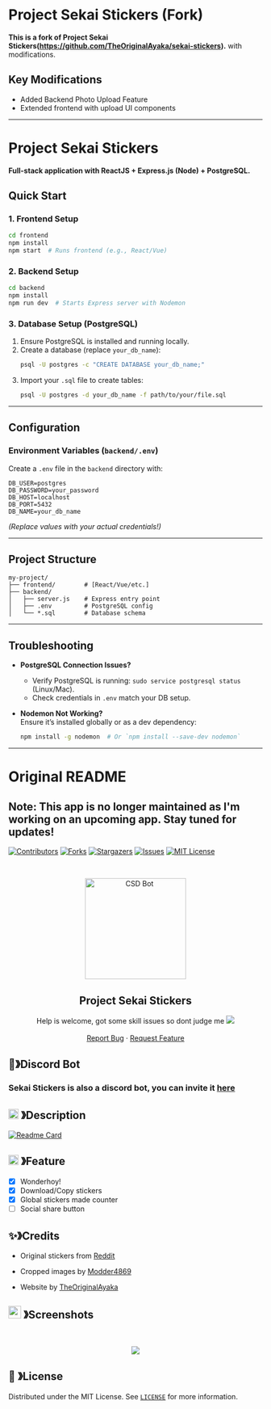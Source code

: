# Project Sekai Stickers (Fork)

**This is a fork of Project Sekai Stickers(https://github.com/TheOriginalAyaka/sekai-stickers).** with modifications.
## Key Modifications
- Added Backend Photo Upload Feature
- Extended frontend with upload UI components

---

# Project Sekai Stickers

**Full-stack application with ReactJS + Express.js (Node) + PostgreSQL.**

## Quick Start

### 1. Frontend Setup
```bash
cd frontend
npm install
npm start  # Runs frontend (e.g., React/Vue)
```

### 2. Backend Setup
```bash
cd backend
npm install
npm run dev  # Starts Express server with Nodemon
```

### 3. Database Setup (PostgreSQL)
1. Ensure PostgreSQL is installed and running locally.
2. Create a database (replace `your_db_name`):
   ```bash
   psql -U postgres -c "CREATE DATABASE your_db_name;"
   ```
3. Import your `.sql` file to create tables:
   ```bash
   psql -U postgres -d your_db_name -f path/to/your/file.sql
   ```

---

##  Configuration

### Environment Variables (`backend/.env`)
Create a `.env` file in the `backend` directory with:
```env
DB_USER=postgres
DB_PASSWORD=your_password
DB_HOST=localhost
DB_PORT=5432
DB_NAME=your_db_name
```

*(Replace values with your actual credentials!)*

---

## Project Structure
```
my-project/
├── frontend/        # [React/Vue/etc.]
├── backend/
│   ├── server.js    # Express entry point
│   ├── .env         # PostgreSQL config
│   └── *.sql        # Database schema
```

---

## Troubleshooting
- **PostgreSQL Connection Issues?**  
  - Verify PostgreSQL is running: `sudo service postgresql status` (Linux/Mac).  
  - Check credentials in `.env` match your DB setup.  

- **Nodemon Not Working?**  
  Ensure it’s installed globally or as a dev dependency:  
  ```bash
  npm install -g nodemon  # Or `npm install --save-dev nodemon`
  ```

---
# Original README
Note: This app is no longer maintained as I'm working on an upcoming app. Stay tuned for updates!
---

[![Contributors][contributors-shield]][contributors-url]
[![Forks][forks-shield]][forks-url]
[![Stargazers][stars-shield]][stars-url]
[![Issues][issues-shield]][issues-url]
[![MIT License][license-shield]][license-url]

<br />
<p align="center">
  <a href="https://github.com/TheOriginalAyaka/sekai-stickers">
    <img src="https://cdn.discordapp.com/attachments/1045298870533509130/1069241800285499402/Emu_13_st.ayaka.one.png" alt="CSD Bot" width="200" height="200">
  </a>

  <h2 align="center"><b>Project Sekai Stickers</b></h2>

  <p align="center">Help is welcome, got some skill issues so dont judge me
      <img src="https://cdn.discordapp.com/emojis/999338712255180921.webp?size=28&quality=lossless">
    <br />
    <br />
    <a href="https://github.com/TheOriginalAyaka/sekai-stickers/issues">Report Bug</a>
    ·
    <a href="https://github.com/TheOriginalAyaka/sekai-stickers/issues">Request Feature</a>
  </p>
</p>

<!-- ABOUT THE PROJECT -->

## 🤖》Discord Bot

### Sekai Stickers is also a discord bot, you can invite it [here](http://link.ayaka.one/stbot)

## <img src="https://cdn.discordapp.com/emojis/859424401186095114.png" width="20px" height="20px"> 》Description

[![Readme Card](https://git-stats.ayaka.one/api/pin/?username=TheOriginalAyaka&repo=sekai-stickers&theme=tokyonight&show_owner=true&hide_border=true)](https://github.com/TheOriginalAyaka/sekai-stickers)

## <img src="https://cdn.discordapp.com/emojis/852881450667081728.gif" width="20px" height="20px"> 》Feature

- [x] Wonderhoy!
- [x] Download/Copy stickers
- [x] Global stickers made counter
- [ ] Social share button

## ✨》Credits

- Original stickers from [Reddit](https://www.reddit.com/r/ProjectSekai/comments/x1h4v1/after_an_ungodly_amount_of_time_i_finally_made/)

- Cropped images by [Modder4869](https://github.com/Modder4869)

- Website by [TheOriginalAyaka](https://github.com/TheOriginalAyaka)

## <img src="https://cdn.discordapp.com/emojis/1028680849195020308.png" width="25px" height="25px"> 》Screenshots

<br />
<p align="center">
  <img src="https://raw.githubusercontent.com/TheOriginalAyaka/sekai-stickers/main/public/screenshot.jpg">
</p>

## 🔐 》License

Distributed under the MIT License. See [`LICENSE`](https://github.com/TheOriginalAyaka/sekai-stickers/blob/main/LICENCE) for more information.

[contributors-shield]: https://img.shields.io/github/contributors/TheOriginalAyaka/sekai-stickers.svg?style=for-the-badge
[contributors-url]: https://github.com/TheOriginalAyaka/sekai-stickers/graphs/contributors
[forks-shield]: https://img.shields.io/github/forks/TheOriginalAyaka/sekai-stickers.svg?style=for-the-badge
[forks-url]: https://github.com/TheOriginalAyaka/sekai-stickers/network/members
[stars-shield]: https://img.shields.io/github/stars/TheOriginalAyaka/sekai-stickers.svg?style=for-the-badge
[stars-url]: https://github.com/TheOriginalAyaka/sekai-stickers/stargazers
[issues-shield]: https://img.shields.io/github/issues/TheOriginalAyaka/sekai-stickers.svg?style=for-the-badge
[issues-url]: https://github.com/TheOriginalAyaka/sekai-stickers/issues
[license-shield]: https://img.shields.io/github/license/TheOriginalAyaka/sekai-stickers.svg?style=for-the-badge
[license-url]: https://github.com/TheOriginalAyaka/sekai-stickers/blob/master/LICENSE
